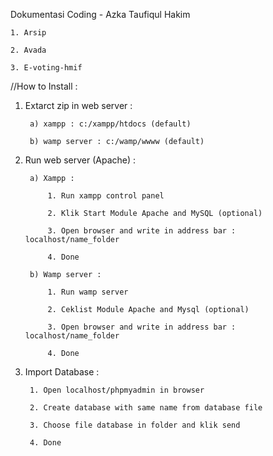 Dokumentasi Coding - Azka Taufiqul Hakim

	1. Arsip

	2. Avada

	3. E-voting-hmif

//How to Install :

1. Extarct zip in web server :

		a) xampp : c:/xampp/htdocs (default)
	
		b) wamp server : c:/wamp/wwww (default)

2. Run web server (Apache) :

		a) Xampp :
	
	 		1. Run xampp control panel
		
	 		2. Klik Start Module Apache and MySQL (optional)
		
	 		3. Open browser and write in address bar : localhost/name_folder
		
	 		4. Done

		b) Wamp server :
	
	  		1. Run wamp server
		
	  		2. Ceklist Module Apache and Mysql (optional)
		
	  		3. Open browser and write in address bar : localhost/name_folder
		
	  		4. Done

3. Import Database :
	
		1. Open localhost/phpmyadmin in browser
	
		2. Create database with same name from database file
	
		3. Choose file database in folder and klik send
	
		4. Done
